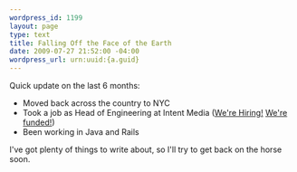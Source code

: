 ```yaml
--- 
wordpress_id: 1199
layout: page
type: text
title: Falling Off the Face of the Earth
date: 2009-07-27 21:52:00 -04:00
wordpress_url: urn:uuid:{a.guid}
---
```

<p>Quick update on the last 6 months:</p>

<ul>
	<li>Moved back across the country to NYC</li>
	<li>Took a job as Head of Engineering at Intent Media (<a href="http://www.intentmedia.com/im-jobs">We're Hiring!</a> <a href="http://paidcontent.org/article/419-intent-media-raises-8-million-in-first-round-for-advertising-on-e-comme/">We're funded!</a>)</li>
	<li>Been working in Java and Rails</li>
</ul>

<p>
I've got plenty of things to write about, so I'll try to get back on the horse soon.
</p>
